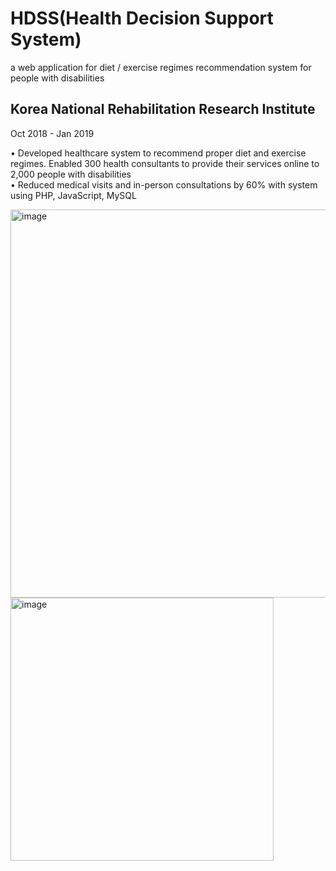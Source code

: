 # HDSS(Health Decision Support System)
a web application for diet / exercise regimes recommendation system for people with disabilities

## Korea National Rehabilitation Research Institute
Oct 2018 - Jan 2019

• Developed healthcare system to recommend proper diet and exercise regimes. Enabled 300 health consultants to provide their services online to 2,000 people with disabilities <br>
• Reduced medical visits and in-person consultations by 60% with system using PHP, JavaScript, MySQL

<img width="621" alt="image" src="https://user-images.githubusercontent.com/49167217/201529837-c97e2d0c-e363-4958-b787-c3cef69e1425.png">
<img width="421" alt="image" src="https://user-images.githubusercontent.com/49167217/201529816-b54acbb1-5176-4845-9359-3123cc28c5e0.png">
